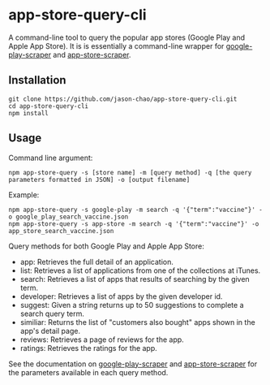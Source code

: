 # app-store-query-cli

A command-line tool to query the popular app stores (Google Play and Apple App Store).  It is is essentially a command-line wrapper for [google-play-scraper](https://github.com/facundoolano/google-play-scraper) and [app-store-scraper](https://github.com/facundoolano/app-store-scraper). 

## Installation
```
git clone https://github.com/jason-chao/app-store-query-cli.git
cd app-store-query-cli
npm install
```

## Usage

Command line argument:
```
npm app-store-query -s [store name] -m [query method] -q [the query parameters formatted in JSON] -o [output filename]
```

Example:
```
npm app-store-query -s google-play -m search -q '{"term":"vaccine"}' -o google_play_search_vaccine.json
npm app-store-query -s app-store -m search -q '{"term":"vaccine"}' -o app_store_search_vaccine.json
```

Query methods for both Google Play and Apple App Store:
- app: Retrieves the full detail of an application.
- list: Retrieves a list of applications from one of the collections at iTunes.
- search: Retrieves a list of apps that results of searching by the given term.
- developer: Retrieves a list of apps by the given developer id.
- suggest: Given a string returns up to 50 suggestions to complete a search query term.
- similiar: Returns the list of "customers also bought" apps shown in the app's detail page.
- reviews: Retrieves a page of reviews for the app.
- ratings: Retrieves the ratings for the app.

See the documentation on [google-play-scraper](https://github.com/facundoolano/google-play-scraper) and [app-store-scraper](https://github.com/facundoolano/app-store-scraper) for the parameters available in each query method.